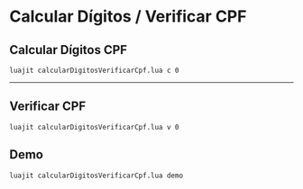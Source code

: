 # Calcular Dígitos / Verificar CPF

## Calcular Dígitos CPF

```shell
luajit calcularDigitosVerificarCpf.lua c 0
```

---

## Verificar CPF

```shell
luajit calcularDigitosVerificarCpf.lua v 0
```

## Demo

```shell
luajit calcularDigitosVerificarCpf.lua demo
```
